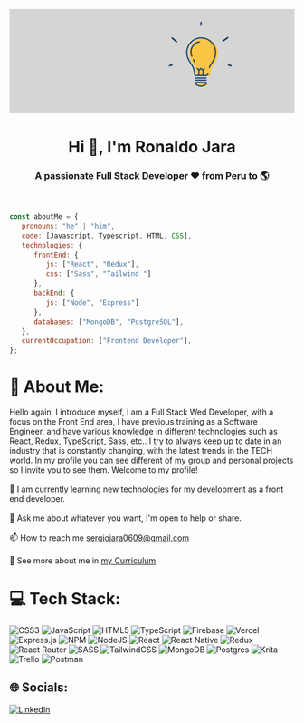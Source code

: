 ![Hi, I'm Ronaldo](https://github.com/sergio-jc/sergio-jc/blob/main/assets/hi.gif)

<h1 align="center">Hi 👋, I'm Ronaldo Jara</h1>

<h3 align="center">A passionate Full Stack Developer ❤️ from Peru to 🌎</h3>

&nbsp;

<!---## :pushpin: About me -->

```javascript
const aboutMe = {
   pronouns: "he" | "him",
   code: [Javascript, Typescript, HTML, CSS],
   technologies: {
      frontEnd: {
         js: ["React", "Redux"],
         css: ["Sass", "Tailwind "]
      },
      backEnd: {
         js: ["Node", "Express"]
      },
      databases: ["MongoDB", "PostgreSQL"],
   },
   currentOccupation: ["Frontend Developer"],
};
```

# 💫 About Me:
Hello again, I introduce myself, I am a Full Stack Wed Developer, with a focus on the Front End area, I have previous training as a Software Engineer, and have various knowledge in different technologies such as React, Redux, TypeScript, Sass, etc.. I try to always keep up to date in an industry that is constantly changing, with the latest trends in the TECH world. In my profile you can see different of my group and personal projects so I invite you to see them. Welcome to my profile!<br><br>🌱 I am currently learning new technologies for my development as a front end developer.<br><br>💬 Ask me about whatever you want, I'm open to help or share.<br><br>📫 How to reach me sergiojara0609@gmail.com<br><br>📄 See more about me in [my Curriculum]([https://drive.google.com/uc?export=download&id=1tuYCcptuvFRlWJSJKAgGOISqUMUN2JSm](https://docs.google.com/document/d/1eR0SKYZ7klxsIbEXV4L8fqQ7QQL4jvnkM2cBIIpyl2Y/edit?usp=share_link)
)


# 💻 Tech Stack:
![CSS3](https://img.shields.io/badge/css3-%231572B6.svg?style=for-the-badge&logo=css3&logoColor=white) ![JavaScript](https://img.shields.io/badge/javascript-%23323330.svg?style=for-the-badge&logo=javascript&logoColor=%23F7DF1E) ![HTML5](https://img.shields.io/badge/html5-%23E34F26.svg?style=for-the-badge&logo=html5&logoColor=white) ![TypeScript](https://img.shields.io/badge/typescript-%23007ACC.svg?style=for-the-badge&logo=typescript&logoColor=white) ![Firebase](https://img.shields.io/badge/firebase-%23039BE5.svg?style=for-the-badge&logo=firebase) ![Vercel](https://img.shields.io/badge/vercel-%23000000.svg?style=for-the-badge&logo=vercel&logoColor=white)  ![Express.js](https://img.shields.io/badge/express.js-%23404d59.svg?style=for-the-badge&logo=express&logoColor=%2361DAFB) ![NPM](https://img.shields.io/badge/NPM-%23000000.svg?style=for-the-badge&logo=npm&logoColor=white) ![NodeJS](https://img.shields.io/badge/node.js-6DA55F?style=for-the-badge&logo=node.js&logoColor=white) ![React](https://img.shields.io/badge/react-%2320232a.svg?style=for-the-badge&logo=react&logoColor=%2361DAFB) ![React Native](https://img.shields.io/badge/react_native-%2320232a.svg?style=for-the-badge&logo=react&logoColor=%2361DAFB) ![Redux](https://img.shields.io/badge/redux-%23593d88.svg?style=for-the-badge&logo=redux&logoColor=white) ![React Router](https://img.shields.io/badge/React_Router-CA4245?style=for-the-badge&logo=react-router&logoColor=white) ![SASS](https://img.shields.io/badge/SASS-hotpink.svg?style=for-the-badge&logo=SASS&logoColor=white) ![TailwindCSS](https://img.shields.io/badge/tailwindcss-%2338B2AC.svg?style=for-the-badge&logo=tailwind-css&logoColor=white) ![MongoDB](https://img.shields.io/badge/MongoDB-%234ea94b.svg?style=for-the-badge&logo=mongodb&logoColor=white) ![Postgres](https://img.shields.io/badge/postgres-%23316192.svg?style=for-the-badge&logo=postgresql&logoColor=white) ![Krita](https://img.shields.io/badge/Krita-203759?style=for-the-badge&logo=krita&logoColor=EEF37B) ![Trello](https://img.shields.io/badge/Trello-%23026AA7.svg?style=for-the-badge&logo=Trello&logoColor=white) ![Postman](https://img.shields.io/badge/Postman-FF6C37?style=for-the-badge&logo=postman&logoColor=white) 
<!--
# 📊 GitHub Stats:
![](https://github-readme-stats.vercel.app/api?username=sergio-jc&theme=dark&hide_border=true&include_all_commits=true&count_private=true)<br/>
![](https://github-readme-streak-stats.herokuapp.com/?user=sergio-jc&theme=dark&hide_border=true)<br/>
![](https://github-readme-stats.vercel.app/api/top-langs/?username=sergio-jc&theme=dark&hide_border=true&include_all_commits=true&count_private=true&layout=compact)

---
[![](https://visitcount.itsvg.in/api?id=sergio-jc&icon=0&color=0)](https://visitcount.itsvg.in)
-->
## 🌐 Socials:
[![LinkedIn](https://img.shields.io/badge/LinkedIn-%230077B5.svg?logo=linkedin&logoColor=white)](https://www.linkedin.com/in/ronaldo-jara/) 

<!--
![Heroku](https://img.shields.io/badge/heroku-%23430098.svg?style=for-the-badge&logo=heroku&logoColor=white) 
![Insomnia](https://img.shields.io/badge/Insomnia-black?style=for-the-badge&logo=insomnia&logoColor=5849BE)
![Next JS](https://img.shields.io/badge/Next-black?style=for-the-badge&logo=next.js&logoColor=white)
-->


